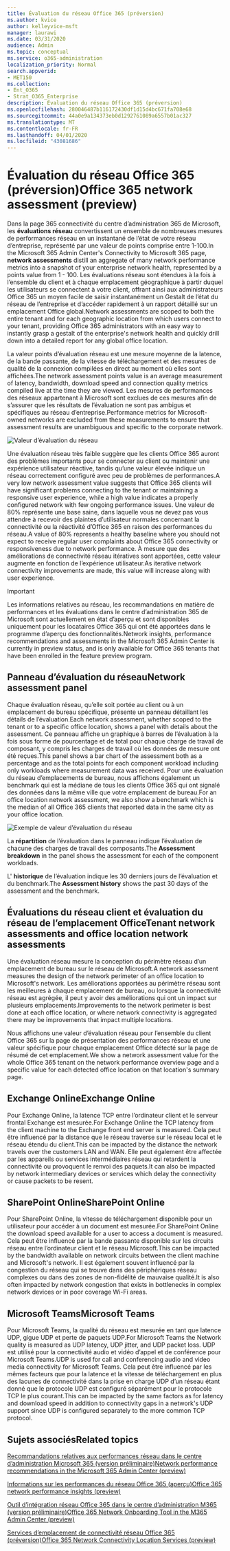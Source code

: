```yaml
---
title: Évaluation du réseau Office 365 (préversion)
ms.author: kvice
author: kelleyvice-msft
manager: laurawi
ms.date: 03/31/2020
audience: Admin
ms.topic: conceptual
ms.service: o365-administration
localization_priority: Normal
search.appverid:
- MET150
ms.collection:
- Ent_O365
- Strat_O365_Enterprise
description: Évaluation du réseau Office 365 (préversion)
ms.openlocfilehash: 280046487b116172430df1d15d4bc671fa708e68
ms.sourcegitcommit: 44a0e9a134373eb0d1292761089a6557b01ac327
ms.translationtype: MT
ms.contentlocale: fr-FR
ms.lasthandoff: 04/01/2020
ms.locfileid: "43081686"
---
```

# <a name="office-365-network-assessment-preview"></a><span data-ttu-id="03867-103">Évaluation du réseau Office 365 (préversion)</span><span class="sxs-lookup"><span data-stu-id="03867-103">Office 365 network assessment (preview)</span></span>

<span data-ttu-id="03867-104">Dans la page 365 connectivité du centre d’administration 365 de Microsoft, les **évaluations réseau** convertissent un ensemble de nombreuses mesures de performances réseau en un instantané de l’état de votre réseau d’entreprise, représenté par une valeur de points comprise entre 1-100.</span><span class="sxs-lookup"><span data-stu-id="03867-104">In the Microsoft 365 Admin Center's Connectivity to Microsoft 365 page, **network assessments** distill an aggregate of many network performance metrics into a snapshot of your enterprise network health, represented by a points value from 1 - 100.</span></span> <span data-ttu-id="03867-105">Les évaluations réseau sont étendues à la fois à l’ensemble du client et à chaque emplacement géographique à partir duquel les utilisateurs se connectent à votre client, offrant ainsi aux administrateurs Office 365 un moyen facile de saisir instantanément un Gestalt de l’état du réseau de l’entreprise et d’accéder rapidement à un rapport détaillé sur un emplacement Office global.</span><span class="sxs-lookup"><span data-stu-id="03867-105">Network assessments are scoped to both the entire tenant and for each geographic location from which users connect to your tenant, providing Office 365 administrators with an easy way to instantly grasp a gestalt of the enterprise's network health and quickly drill down into a detailed report for any global office location.</span></span>

<span data-ttu-id="03867-106">La valeur points d’évaluation réseau est une mesure moyenne de la latence, de la bande passante, de la vitesse de téléchargement et des mesures de qualité de la connexion compilées en direct au moment où elles sont affichées.</span><span class="sxs-lookup"><span data-stu-id="03867-106">The network assessment points value is an average measurement of latency, bandwidth, download speed and connection quality metrics compiled live at the time they are viewed.</span></span> <span data-ttu-id="03867-107">Les mesures de performances des réseaux appartenant à Microsoft sont exclues de ces mesures afin de s’assurer que les résultats de l’évaluation ne sont pas ambigus et spécifiques au réseau d’entreprise.</span><span class="sxs-lookup"><span data-stu-id="03867-107">Performance metrics for Microsoft-owned networks are excluded from these measurements to ensure that assessment results are unambiguous and specific to the corporate network.</span></span>

![Valeur d’évaluation du réseau](Media/m365-mac-perf/m365-mac-perf-overview-score-top.png)

<span data-ttu-id="03867-109">Une évaluation réseau très faible suggère que les clients Office 365 auront des problèmes importants pour se connecter au client ou maintenir une expérience utilisateur réactive, tandis qu’une valeur élevée indique un réseau correctement configuré avec peu de problèmes de performances.</span><span class="sxs-lookup"><span data-stu-id="03867-109">A very low network assessment value suggests that Office 365 clients will have significant problems connecting to the tenant or maintaining a responsive user experience, while a high value indicates a properly configured network with few ongoing performance issues.</span></span> <span data-ttu-id="03867-110">Une valeur de 80% représente une base saine, dans laquelle vous ne devez pas vous attendre à recevoir des plaintes d’utilisateur normales concernant la connectivité ou la réactivité d’Office 365 en raison des performances du réseau.</span><span class="sxs-lookup"><span data-stu-id="03867-110">A value of 80% represents a healthy baseline where you should not expect to receive regular user complaints about Office 365 connectivity or responsiveness due to network performance.</span></span> <span data-ttu-id="03867-111">À mesure que des améliorations de connectivité réseau itératives sont apportées, cette valeur augmente en fonction de l’expérience utilisateur.</span><span class="sxs-lookup"><span data-stu-id="03867-111">As iterative network connectivity improvements are made, this value will increase along with user experience.</span></span>

>[!IMPORTANT]
><span data-ttu-id="03867-112">Les informations relatives au réseau, les recommandations en matière de performances et les évaluations dans le centre d’administration 365 de Microsoft sont actuellement en état d’aperçu et sont disponibles uniquement pour les locataires Office 365 qui ont été apportées dans le programme d’aperçu des fonctionnalités.</span><span class="sxs-lookup"><span data-stu-id="03867-112">Network insights, performance recommendations and assessments in the Microsoft 365 Admin Center is currently in preview status, and is only available for Office 365 tenants that have been enrolled in the feature preview program.</span></span>

## <a name="network-assessment-panel"></a><span data-ttu-id="03867-113">Panneau d’évaluation du réseau</span><span class="sxs-lookup"><span data-stu-id="03867-113">Network assessment panel</span></span>

<span data-ttu-id="03867-114">Chaque évaluation réseau, qu’elle soit portée au client ou à un emplacement de bureau spécifique, présente un panneau détaillant les détails de l’évaluation.</span><span class="sxs-lookup"><span data-stu-id="03867-114">Each network assessment, whether scoped to the tenant or to a specific office location, shows a panel with details about the assessment.</span></span> <span data-ttu-id="03867-115">Ce panneau affiche un graphique à barres de l’évaluation à la fois sous forme de pourcentage et de total pour chaque charge de travail de composant, y compris les charges de travail où les données de mesure ont été reçues.</span><span class="sxs-lookup"><span data-stu-id="03867-115">This panel shows a bar chart of the assessment both as a percentage and as the total points for each component workload including only workloads where measurement data was received.</span></span> <span data-ttu-id="03867-116">Pour une évaluation du réseau d’emplacements de bureau, nous affichons également un benchmark qui est la médiane de tous les clients Office 365 qui ont signalé des données dans la même ville que votre emplacement de bureau.</span><span class="sxs-lookup"><span data-stu-id="03867-116">For an office location network assessment, we also show a benchmark which is the median of all Office 365 clients that reported data in the same city as your office location.</span></span>

![Exemple de valeur d’évaluation du réseau](Media/m365-mac-perf/m365-mac-perf-overview-score.png)

<span data-ttu-id="03867-118">La **répartition** de l’évaluation dans le panneau indique l’évaluation de chacune des charges de travail des composants.</span><span class="sxs-lookup"><span data-stu-id="03867-118">The **Assessment breakdown** in the panel shows the assessment for each of the component workloads.</span></span>

<span data-ttu-id="03867-119">L' **historique** de l’évaluation indique les 30 derniers jours de l’évaluation et du benchmark.</span><span class="sxs-lookup"><span data-stu-id="03867-119">The **Assessment history** shows the past 30 days of the assessment and the benchmark.</span></span>

## <a name="tenant-network-assessments-and-office-location-network-assessments"></a><span data-ttu-id="03867-120">Évaluations du réseau client et évaluation du réseau de l’emplacement Office</span><span class="sxs-lookup"><span data-stu-id="03867-120">Tenant network assessments and office location network assessments</span></span>

<span data-ttu-id="03867-121">Une évaluation réseau mesure la conception du périmètre réseau d’un emplacement de bureau sur le réseau de Microsoft.</span><span class="sxs-lookup"><span data-stu-id="03867-121">A network assessment measures the design of the network perimeter of an office location to Microsoft's network.</span></span> <span data-ttu-id="03867-122">Les améliorations apportées au périmètre réseau sont les meilleures à chaque emplacement de bureau, ou lorsque la connectivité réseau est agrégée, il peut y avoir des améliorations qui ont un impact sur plusieurs emplacements.</span><span class="sxs-lookup"><span data-stu-id="03867-122">Improvements to the network perimeter is best done at each office location, or where network connectivity is aggregated there may be improvements that impact multiple locations.</span></span>

<span data-ttu-id="03867-123">Nous affichons une valeur d’évaluation réseau pour l’ensemble du client Office 365 sur la page de présentation des performances réseau et une valeur spécifique pour chaque emplacement Office détecté sur la page de résumé de cet emplacement.</span><span class="sxs-lookup"><span data-stu-id="03867-123">We show a network assessment value for the whole Office 365 tenant on the network performance overview page and a specific value for each detected office location on that location's summary page.</span></span>

## <a name="exchange-online"></a><span data-ttu-id="03867-124">Exchange Online</span><span class="sxs-lookup"><span data-stu-id="03867-124">Exchange Online</span></span>

<span data-ttu-id="03867-125">Pour Exchange Online, la latence TCP entre l’ordinateur client et le serveur frontal Exchange est mesurée.</span><span class="sxs-lookup"><span data-stu-id="03867-125">For Exchange Online the TCP latency from the client machine to the Exchange front end server is measured.</span></span> <span data-ttu-id="03867-126">Cela peut être influencé par la distance que le réseau traverse sur le réseau local et le réseau étendu du client.</span><span class="sxs-lookup"><span data-stu-id="03867-126">This can be impacted by the distance the network travels over the customers LAN and WAN.</span></span> <span data-ttu-id="03867-127">Elle peut également être affectée par les appareils ou services intermédiaires réseau qui retardent la connectivité ou provoquent le renvoi des paquets.</span><span class="sxs-lookup"><span data-stu-id="03867-127">It can also be impacted by network intermediary devices or services which delay the connectivity or cause packets to be resent.</span></span>

## <a name="sharepoint-online"></a><span data-ttu-id="03867-128">SharePoint Online</span><span class="sxs-lookup"><span data-stu-id="03867-128">SharePoint Online</span></span>

<span data-ttu-id="03867-129">Pour SharePoint Online, la vitesse de téléchargement disponible pour un utilisateur pour accéder à un document est mesurée.</span><span class="sxs-lookup"><span data-stu-id="03867-129">For SharePoint Online the download speed available for a user to access a document is measured.</span></span> <span data-ttu-id="03867-130">Cela peut être influencé par la bande passante disponible sur les circuits réseau entre l’ordinateur client et le réseau Microsoft.</span><span class="sxs-lookup"><span data-stu-id="03867-130">This can be impacted by the bandwidth available on network circuits between the client machine and Microsoft's network.</span></span> <span data-ttu-id="03867-131">Il est également souvent influencé par la congestion du réseau qui se trouve dans des périphériques réseau complexes ou dans des zones de non-fidélité de mauvaise qualité.</span><span class="sxs-lookup"><span data-stu-id="03867-131">It is also often impacted by network congestion that exists in bottlenecks in complex network devices or in poor coverage Wi-Fi areas.</span></span>

## <a name="microsoft-teams"></a><span data-ttu-id="03867-132">Microsoft Teams</span><span class="sxs-lookup"><span data-stu-id="03867-132">Microsoft Teams</span></span>

<span data-ttu-id="03867-133">Pour Microsoft Teams, la qualité du réseau est mesurée en tant que latence UDP, gigue UDP et perte de paquets UDP.</span><span class="sxs-lookup"><span data-stu-id="03867-133">For Microsoft Teams the Network quality is measured as UDP latency, UDP jitter, and UDP packet loss.</span></span> <span data-ttu-id="03867-134">UDP est utilisé pour la connectivité audio et vidéo d’appel et de conférence pour Microsoft Teams.</span><span class="sxs-lookup"><span data-stu-id="03867-134">UDP is used for call and conferencing audio and video media connectivity for Microsoft Teams.</span></span> <span data-ttu-id="03867-135">Cela peut être influencé par les mêmes facteurs que pour la latence et la vitesse de téléchargement en plus des lacunes de connectivité dans la prise en charge UDP d’un réseau étant donné que le protocole UDP est configuré séparément pour le protocole TCP le plus courant.</span><span class="sxs-lookup"><span data-stu-id="03867-135">This can be impacted by the same factors as for latency and download speed in addition to connectivity gaps in a network's UDP support since UDP is configured separately to the more common TCP protocol.</span></span>

## <a name="related-topics"></a><span data-ttu-id="03867-136">Sujets associés</span><span class="sxs-lookup"><span data-stu-id="03867-136">Related topics</span></span>

[<span data-ttu-id="03867-137">Recommandations relatives aux performances réseau dans le centre d’administration Microsoft 365 (version préliminaire)</span><span class="sxs-lookup"><span data-stu-id="03867-137">Network performance recommendations in the Microsoft 365 Admin Center (preview)</span></span>](office-365-network-mac-perf-overview.md)

[<span data-ttu-id="03867-138">Informations sur les performances du réseau Office 365 (aperçu)</span><span class="sxs-lookup"><span data-stu-id="03867-138">Office 365 network performance insights (preview)</span></span>](office-365-network-mac-perf-insights.md)

[<span data-ttu-id="03867-139">Outil d’intégration réseau Office 365 dans le centre d’administration M365 (version préliminaire)</span><span class="sxs-lookup"><span data-stu-id="03867-139">Office 365 Network Onboarding Tool in the M365 Admin Center (preview)</span></span>](office-365-network-mac-perf-onboarding-tool.md)

[<span data-ttu-id="03867-140">Services d’emplacement de connectivité réseau Office 365 (préversion)</span><span class="sxs-lookup"><span data-stu-id="03867-140">Office 365 Network Connectivity Location Services (preview)</span></span>](office-365-network-mac-location-services.md)
